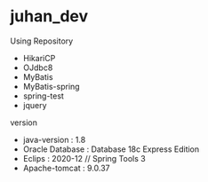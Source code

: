 # juhan_dev

Using Repository
 - HikariCP
 - OJdbc8
 - MyBatis
 - MyBatis-spring
 - spring-test
 - jquery

version
 - java-version	: 1.8
 - Oracle Database	: Database 18c Express Edition
 - Eclips		: 2020-12 // Spring Tools 3
 - Apache-tomcat	: 9.0.37

